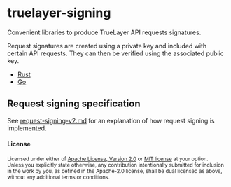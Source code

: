 # truelayer-signing
Convenient libraries to produce TrueLayer API requests signatures.

Request signatures are created using a private key and included with certain API requests.
They can then be verified using the associated public key.

* [Rust](./rust)
* [Go](./go)

## Request signing specification
See [request-signing-v2.md](./request-signing-v2.md) for an explanation of how request signing is implemented.

#### License
<sup>
Licensed under either of <a href="LICENSE-APACHE">Apache License, Version
2.0</a> or <a href="LICENSE-MIT">MIT license</a> at your option.
</sup>

<br>

<sub>
Unless you explicitly state otherwise, any contribution intentionally submitted
for inclusion in the work by you, as defined in the Apache-2.0 license, shall be
dual licensed as above, without any additional terms or conditions.
</sub>
